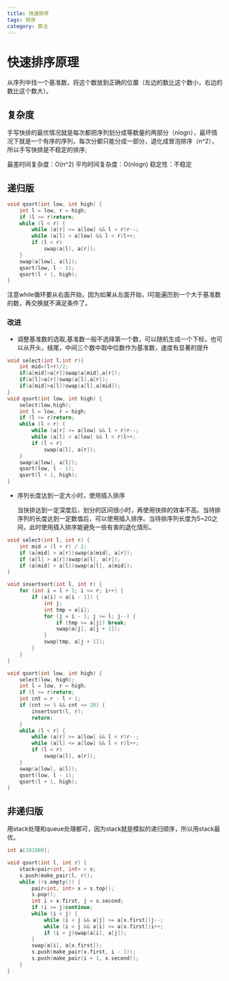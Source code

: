 ```yaml
---
title: 快速排序
tags: 排序
category: 算法
---
```




# 快速排序原理

从序列中找一个基准数，将这个数放到正确的位置（左边的数比这个数小，右边的数比这个数大）。

## 复杂度

手写快排的最优情况就是每次都把序列划分成等数量的两部分（nlogn），最坏情况下就是一个有序的序列，每次分都只能分成一部分，退化成冒泡排序（n^2），所以手写快排是不稳定的排序;

最差时间复杂度：O(n^2)
平均时间复杂度：O(nlogn)
稳定性：不稳定

## 递归版

```c++
void qsort(int low, int high) {
    int l = low, r = high;
    if (l >= r)return;
    while (l < r) {
        while (a[r] >= a[low] && l < r)r--;
        while (a[l] < a[low] && l < r)l++;
        if (l < r)
            swap(a[l], a[r]);
    }
    swap(a[low], a[l]);
    qsort(low, l - 1);
    qsort(l + 1, high);
}
```

注意while循环要从右面开始，因为如果从左面开始，l可能遍历到一个大于基准数的数，再交换就不满足条件了。

### 改进

- 调整基准数的选取,基准数一般不选择第一个数，可以随机生成一个下标，也可以从开头，结尾，中间三个数中取中位数作为基准数，速度有显著的提升

```c++
void select(int l,int r){
    int mid=(l+r)/2;
    if(a[mid]>a[r])swap(a[mid],a[r]);
    if(a[l]>a[r])swap(a[l],a[r]);
    if(a[mid]>a[l])swap(a[l],a[mid]);
}
void qsort(int low, int high) {
    select(low,high);
    int l = low, r = high;
    if (l >= r)return;
    while (l < r) {
        while (a[r] >= a[low] && l < r)r--;
        while (a[l] < a[low] && l < r)l++;
        if (l < r)
            swap(a[l], a[r]);
    }
    swap(a[low], a[l]);
    qsort(low, l - 1);
    qsort(l + 1, high);
}
```

- 序列长度达到一定大小时，使用插入排序

  当快排达到一定深度后，划分的区间很小时，再使用快排的效率不高。当待排序列的长度达到一定数值后，可以使用插入排序。当待排序列长度为5~20之间，此时使用插入排序能避免一些有害的退化情形。

~~~c++
void select(int l, int r) {
    int mid = (l + r) / 2;
    if (a[mid] > a[r])swap(a[mid], a[r]);
    if (a[l] > a[r])swap(a[l], a[r]);
    if (a[mid] > a[l])swap(a[l], a[mid]);
}

void insertsort(int l, int r) {
    for (int i = l + 1; i <= r; i++) {
        if (a[i] < a[i - 1]) {
            int j;
            int tmp = a[i];
            for (j = i - 1; j >= l; j--) {
                if (tmp >= a[j]) break;
                swap(a[j], a[j + 1]);
            }
            swap(tmp, a[j + 1]);
        }
    }
}

void qsort(int low, int high) {
    select(low, high);
    int l = low, r = high;
    if (l >= r)return;
    int cnt = r - l + 1;
    if (cnt >= 5 && cnt <= 20) {
        insertsort(l, r);
        return;
    }
    while (l < r) {
        while (a[r] >= a[low] && l < r)r--;
        while (a[l] <= a[low] && l < r)l++;
        if (l < r)
            swap(a[l], a[r]);
    }
    swap(a[low], a[l]);
    qsort(low, l - 1);
    qsort(l + 1, high);
}
~~~

## 非递归版

用stack处理和queue处理都可，因为stack就是模拟的递归顺序，所以用stack最优。

```c++
int a[101000];

void qsort(int l, int r) {
    stack<pair<int, int> > s;
    s.push(make_pair(l, r));
    while (!s.empty()) {
        pair<int, int> x = s.top();
        s.pop();
        int i = x.first, j = x.second;
        if (i >= j)continue;
        while (i < j) {
            while (i < j && a[j] >= a[x.first])j--;
            while (i < j && a[i] <= a[x.first])i++;
            if (i < j)swap(a[i], a[j]);
        }
        swap(a[i], a[x.first]);
        s.push(make_pair(x.first, i - 1));
        s.push(make_pair(i + 1, x.second));
    }
}

```

